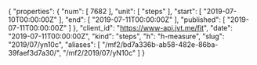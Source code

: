 {
  "properties": {
    "num": [
      7682
    ],
    "unit": [
      "steps"
    ],
    "start": [
      "2019-07-10T00:00:00Z"
    ],
    "end": [
      "2019-07-11T00:00:00Z"
    ],
    "published": [
      "2019-07-11T00:00:00Z"
    ]
  },
  "client_id": "https://www-api.jvt.me/fit",
  "date": "2019-07-11T00:00:00Z",
  "kind": "steps",
  "h": "h-measure",
  "slug": "2019/07/yn10c",
  "aliases": [
    "/mf2/bd7a336b-ab58-482e-86ba-39faef3d7a30/",
    "/mf2/2019/07/yN10c"
  ]
}
